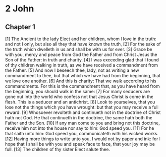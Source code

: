 # 2 John

## Chapter 1 <!-- scripture:1 -->

[1] The Ancient to the lady Elect and her children, whom I love in the truth: and not I only, but also all they that have known the truth,
[2] For the sake of the truth which dwelleth in us and shall be with us for ever.
[3] Grace be with you, mercy and peace from God the Father and from Christ Jesus the Son of the Father: in truth and charity.
[4] I was exceeding glad that I found of thy children walking in truth, as we have received a commandment from the Father.
[5] And now I beseech thee, lady, not as writing a new commandment to thee, but that which we have had from the beginning, that we love one another.
[6] And this is charity: That we walk according to his commandments. For this is the commandment that, as you have heard from the beginning, you should walk in the same:
[7] For many seducers are gone out into the world who confess not that Jesus Christ is come in the flesh. This is a seducer and an antichrist.
[8] Look to yourselves, that you lose not the things which you have wrought: but that you may receive a full reward.
[9] Whosoever revolteth and continueth not in the doctrine of Christ hath not God. He that continueth in the doctrine, the same hath both the Father and the Son.
[10] If any man come to you and bring not this doctrine, receive him not into the house nor say to him: God speed you.
[11] For he that saith unto him: God speed you, communicateth with his wicked works.
[12] Having more things to write unto you, I would not by paper and ink: for I hope that I shall be with you and speak face to face, that your joy may be full.
[13] The children of thy sister Elect salute thee.